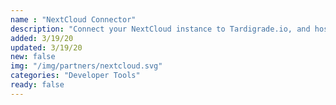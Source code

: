 ```yaml
---
name : "NextCloud Connector"
description: "Connect your NextCloud instance to Tardigrade.io, and host your files on the decentralized cloud"
added: 3/19/20
updated: 3/19/20
new: false
img: "/img/partners/nextcloud.svg"
categories: "Developer Tools"
ready: false
---
```

